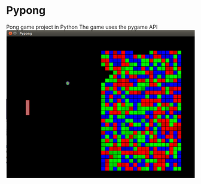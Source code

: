# Pypong
Pong game project in Python
The game uses the pygame API
![Screenshot of game](/Screenshots/2018-06-22.png)